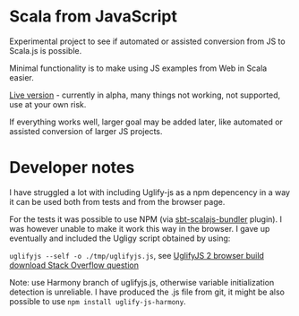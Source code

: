 Scala from JavaScript
=====================

Experimental project to see if automated or assisted conversion from JS to Scala.js is possible.

Minimal functionality is to make using JS examples from Web in Scala easier.

[Live version][3] - currently in alpha, many things not working, not supported, use at your own risk.

If everything works well, larger goal may be added later, like automated or assisted conversion of larger JS projects.

Developer notes
===============

I have struggled a lot with including Uglify-js as a npm depencency in a way it can be used both from tests and from the browser page.

For the tests it was possible to use NPM (via [sbt-scalajs-bundler][1] plugin). I was however unable to make it
work this way in the browser. I gave up eventually and included the Ugligy script obtained by using:

`uglifyjs --self -o ./tmp/uglifyjs.js`, see [UglifyJS 2 browser build download Stack Overflow question][2]
 
 Note: use Harmony branch of uglifyjs.js, otherwise variable initialization detection is unreliable. I have produced
  the .js file from git, it might be also possible to use `npm install uglify-js-harmony`. 


 [1]: https://github.com/scalacenter/scalajs-bundler
 [2]: http://stackoverflow.com/questions/20027492/uglifyjs-2-browser-build-download
 [3]: https://ondrejspanel.github.io/ScalaFromJS/live/